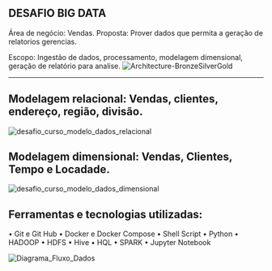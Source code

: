 
DESAFIO BIG DATA
---
Área de negócio: Vendas.
Proposta: Prover dados que permita a geração de relatorios gerencias.

Escopo: Ingestão de dados, processamento, modelagem dimensional, geração de relatório para analise.
![Architecture-BronzeSilverGold](https://github.com/marcelogsrodrigues/bigdata_desafio_curso/assets/134144307/f52ebd61-38e7-42fc-bd11-c439012eceb0)

---

## Modelagem relacional: Vendas, clientes, endereço, região, divisão.
![desafio_curso_modelo_dados_relacional](https://github.com/marcelogsrodrigues/bigdata_desafio_curso/assets/134144307/b842ad6e-cba5-4e30-81a5-a80f73fe7b76)


## Modelagem dimensional: Vendas, Clientes, Tempo e Locadade.
![desafio_curso_modelo_dados_dimensional](https://github.com/marcelogsrodrigues/bigdata_desafio_curso/assets/134144307/f0084192-dfd8-4a83-aee0-f28d81747888)


## Ferramentas e tecnologias utilizadas:
•	Git e Git Hub
•	Docker e Docker Compose
•	Shell Script
•	Python
•	HADOOP
•	HDFS
•	Hive
•	HQL
•	SPARK
•	Jupyter Notebook

![Diagrama_Fluxo_Dados](https://github.com/marcelogsrodrigues/bigdata_desafio_curso/assets/134144307/a48a5251-c28c-4a8f-8786-0030a207447d)

